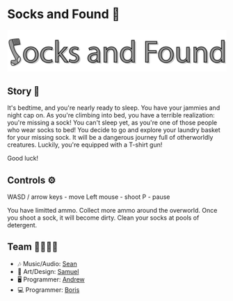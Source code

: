 # Socks and Found 🧦
![logo](Assets/Sprites/logo.png)

## Story 📖

It's bedtime, and you're nearly ready to sleep. You have your jammies and night cap on. 
As you're climbing into bed, you have a terrible realization: you're missing a sock! 
You can't sleep yet, as you're one of those people who wear socks to bed!
You decide to go and explore your laundry basket for your missing sock. It will be a 
dangerous journey full of otherworldly creatures. Luckily, you're equipped with a T-shirt gun!

Good luck!

## Controls ⚙️

WASD / arrow keys - move
Left mouse - shoot
P - pause

You have limitted ammo. Collect more ammo around the overworld. Once you shoot a sock, it will 
become dirty. Clean your socks at pools of detergent. 

## Team 👨‍👨‍👦‍👦

* 🎶 Music/Audio: [Sean](https://github.com/SeanM-UoA)
* 🎨 Art/Design: [Samuel](https://github.com/tasteylunch)
* 🖥️ Programmer: [Andrew](https://github.com/Zeyu-Li)
* 💻 Programmer: [Boris](https://github.com/Struckdown)